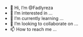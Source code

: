 
- 👋 Hi, I’m @Fadlyreza
- 👀 I’m interested in ...
- 🌱 I’m currently learning ...
- 💞️ I’m looking to collaborate on ...
- 📫 How to reach me ...

<!---
Fadlyreza/Fadlyreza is a ✨ special ✨ repository because its `README.md` (this file) appears on your GitHub profile.
You can click the Preview link to take a look at your changes.
--->
